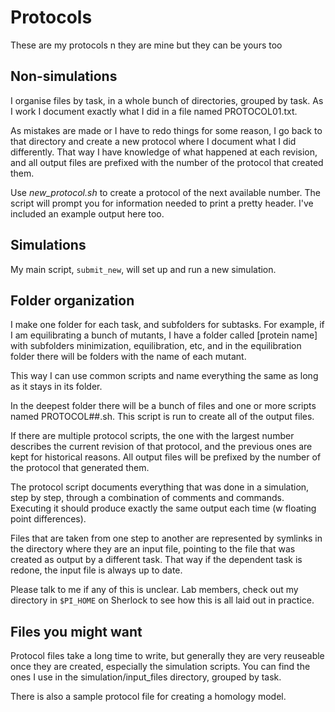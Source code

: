 # Protocols
These are my protocols n they are mine but they can be yours too

## Non-simulations
I organise files by task, in a whole bunch of directories, grouped
by task. As I work I document exactly what I did in a file named PROTOCOL01.txt.

As mistakes are made or I have to redo things for some reason, I go back
to that directory and create a new protocol where I document what I did
differently. That way I have knowledge of what happened at each revision,
and all output files are prefixed with the number of the protocol that
created them.

Use *new\_protocol.sh* to create a protocol of the next available number.
The script will prompt you for information needed to print a pretty
header. I've included an example output here too.

## Simulations
My main script, `submit_new`, will set up and run a new simulation.

## Folder organization
I make one folder for each task, and subfolders for subtasks.
For example, if I am equilibrating a bunch of mutants, I have a folder
called [protein name] with subfolders minimization, equilibration, etc, and
in the equilibration folder there will be folders with the name of each
mutant.

This way I can use common scripts and name everything the same as long as
it stays in its folder.

In the deepest folder there will be a bunch of files and one or more scripts
named PROTOCOL##.sh. This script is run to create all of the output files.

If there are multiple protocol scripts, the one with the largest number
describes the current revision of that protocol, and the previous ones are
kept for historical reasons. All output files will be prefixed by the number
of the protocol that generated them.

The protocol script documents everything that was done in a simulation, step
by step, through a combination of comments and commands. Executing it should
produce exactly the same output each time (w floating point differences).

Files that are taken from one step to another are represented by symlinks in
the directory where they are an input file, pointing to the file that was
created as output by a different task. That way if the dependent task is
redone, the input file is always up to date.

Please talk to me if any of this is unclear.
Lab members, check out my directory in `$PI_HOME` on Sherlock to see how this
is all laid out in practice.

## Files you might want
Protocol files take a long time to write, but generally they are very reuseable
once they are created, especially the simulation scripts. You can find
the ones I use in the simulation/input\_files directory, grouped by task.

There is also a sample protocol file for creating a homology model.
